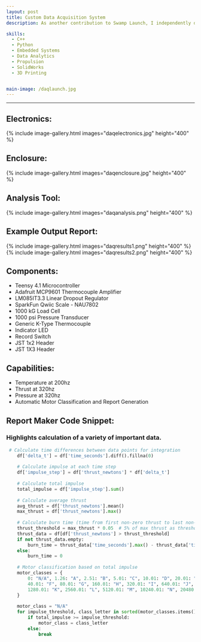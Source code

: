 ```yaml
---
layout: post
title: Custom Data Acquisition System
description: As another contribution to Swamp Launch, I independently developed a custom data aquisition system (DAQ) for propulsion development. This DAQ is designed for use in testing and verifying prototype rocket motors and propellant formulation. The system records casing temperature, thrust, and combustion chamber pressure. This data is then immediately stored as a CSV to the on-board micro-SD card. Supplemental software was developed in Python for rapid report making and classification of rocket motors.

skills: 
  - C++
  - Python
  - Embedded Systems
  - Data Analytics
  - Propulsion
  - SolidWorks
  - 3D Printing


main-image: /daqlaunch.jpg
---
```


---


## Electronics:
{% include image-gallery.html images="daqelectronics.jpg" height="400" %}  

## Enclosure:
{% include image-gallery.html images="daqenclosure.jpg" height="400" %}  

## Analysis Tool:
{% include image-gallery.html images="daqanalysis.png" height="400" %}

## Example Output Report:
{% include image-gallery.html images="daqresults1.png" height="400" %}
{% include image-gallery.html images="daqresults2.png" height="400" %}

## Components:
- Teensy 4.1 Microcontroller
- Adafruit MCP9601 Thermocouple Amplifier
- LM085IT3.3 Linear Dropout Regulator
- SparkFun Qwiic Scale - NAU7802
- 1000 kG Load Cell
- 1000 psi Pressure Transducer
-	Generic K-Type Thermocouple
- Indicator LED
- Record Switch
- JST 1x2 Header
- JST 1X3 Header

## Capabilities:
- Temperature at 200hz
- Thrust at 320hz
- Pressure at 320hz
- Automatic Motor Classification and Report Generation



## Report Maker Code Snippet:
### Highlights calculation of a variety of important data.  
```Python
 # Calculate time differences between data points for integration
    df['delta_t'] = df['time_seconds'].diff().fillna(0)
    
    # Calculate impulse at each time step
    df['impulse_step'] = df['thrust_newtons'] * df['delta_t']
    
    # Calculate total impulse
    total_impulse = df['impulse_step'].sum()
    
    # Calculate average thrust
    avg_thrust = df['thrust_newtons'].mean()
    max_thrust = df['thrust_newtons'].max()
    
    # Calculate burn time (time from first non-zero thrust to last non-zero thrust)
    thrust_threshold = max_thrust * 0.05  # 5% of max thrust as threshold
    thrust_data = df[df['thrust_newtons'] > thrust_threshold]
    if not thrust_data.empty:
        burn_time = thrust_data['time_seconds'].max() - thrust_data['time_seconds'].min()
    else:
        burn_time = 0
    
    # Motor classification based on total impulse
    motor_classes = {
        0: "N/A", 1.26: "A", 2.51: "B", 5.01: "C", 10.01: "D", 20.01: "E",
        40.01: "F", 80.01: "G", 160.01: "H", 320.01: "I", 640.01: "J",
        1280.01: "K", 2560.01: "L", 5120.01: "M", 10240.01: "N", 20480.01: "O"
    }
    
    motor_class = "N/A"
    for impulse_threshold, class_letter in sorted(motor_classes.items()):
        if total_impulse >= impulse_threshold:
            motor_class = class_letter
        else:
            break
```
